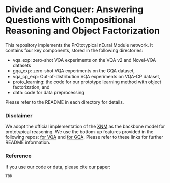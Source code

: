 # Divide and Conquer: Answering Questions with Compositional Reasoning and Object Factorization

This repository implements the PrOtotypical nEural Module network. It contains four key components, stored in the following directories:
- vqa_exp: zero-shot VQA experiments on the VQA v2 and Novel-VQA datasets
- gqa_exp: zero-shot VQA experiments on the GQA dataset,
- vqa_cp_exp: Out-of-distribution VQA experiments on VQA-CP dataset,
- proto_learning: the code for our prototype learning method with object factorization, and
- data: code for data preprocessing

Please refer to the README in each directory for details.

### Disclaimer
We adopt the official implementation of the [XNM](https://github.com/shijx12/XNM-Net) as the backbone model for prototypical reasoning. We use the bottom-up features provided in the following repos: [for VQA](https://github.com/peteanderson80/bottom-up-attention) and [for GQA](https://github.com/airsplay/lxmert). Please refer to these links for further README information.


### Reference
If you use our code or data, please cite our paper:
```
TBD
```
